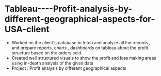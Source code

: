 # Tableau----Profit-analysis-by-different-geographical-aspects-for-USA-client

- Worked on the client's database to fetch and analyze all the records , and prepare reports, charts , dashboards on tableau about the profit structure based on the orders sold.
- Created well structured visuals to show the profit and loss making areas using in-depth analysis of the given data
- Project : Profit analysis by different geographical aspects
